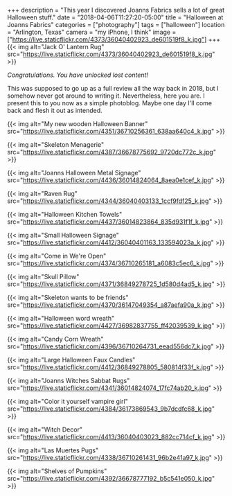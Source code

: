 +++
description = "This year I discovered Joanns Fabrics sells a lot of great Halloween stuff."
date = "2018-04-06T11:27:20-05:00"
title = "Halloween at Joanns Fabrics"
categories = ["photography"]
tags = ["halloween"]
location = "Arlington, Texas"
camera = "my iPhone, I think"
image = ["https://live.staticflickr.com/4373/36040402923_de601519f8_k.jpg"]
+++
{{< img alt="Jack O' Lantern Rug" src="https://live.staticflickr.com/4373/36040402923_de601519f8_k.jpg" >}}
<!--more-->

*Congratulations. You have unlocked lost content!*

This was supposed to go up as a full review all the way back in 2018, but I somehow never got around to writing it. Nevertheless, here you are. I present this to you now as a simple photoblog. Maybe one day I'll come back and flesh it out as intended.

{{< img alt="My new wooden Halloween Banner" src="https://live.staticflickr.com/4351/36710256361_638aa640c4_k.jpg" >}}

{{< img alt="Skeleton Menagerie" src="https://live.staticflickr.com/4387/36678775692_9720dc772c_k.jpg" >}}

{{< img alt="Joanns Halloween Metal Signage" src="https://live.staticflickr.com/4436/36014824064_8aea0e1cef_k.jpg" >}}

{{< img alt="Raven Rug" src="https://live.staticflickr.com/4344/36040403133_1ccf9fdf25_k.jpg" >}}

{{< img alt="Halloween Kitchen Towels" src="https://live.staticflickr.com/4437/36014823864_835d931f1f_k.jpg" >}}

{{< img alt="Small Halloween Signage" src="https://live.staticflickr.com/4412/36040401163_133594023a_k.jpg" >}}

{{< img alt="Come in We're Open" src="https://live.staticflickr.com/4374/36710265181_a6083c5ec6_k.jpg" >}}

{{< img alt="Skull Pillow" src="https://live.staticflickr.com/4371/36849278725_1d580d4ad5_k.jpg" >}}

{{< img alt="Skeleton wants to be friends" src="https://live.staticflickr.com/4370/36147049354_a87aefa90a_k.jpg" >}}

{{< img alt="Halloween word wreath" src="https://live.staticflickr.com/4427/36982837755_ff42039539_k.jpg" >}}

{{< img alt="Candy Corn Wreath" src="https://live.staticflickr.com/4396/36710264731_eead556dc7_k.jpg" >}}

{{< img alt="Large Halloween Faux Candles" src="https://live.staticflickr.com/4412/36849278805_580814f33f_k.jpg" >}}

{{< img alt="Joanns Witches Sabbat Rugs" src="https://live.staticflickr.com/4341/36014824074_17fc74ab20_k.jpg" >}}

{{< img alt="Color it yourself vampire girl" src="https://live.staticflickr.com/4384/36173869543_9b7dcdfc68_k.jpg" >}}

{{< img alt="Witch Decor" src="https://live.staticflickr.com/4413/36040403023_882cc714cf_k.jpg" >}}

{{< img alt="Las Muertes Pugs" src="https://live.staticflickr.com/4338/36710261431_96b2e41a97_k.jpg" >}}

{{< img alt="Shelves of Pumpkins" src="https://live.staticflickr.com/4392/36678777192_b5c541e050_k.jpg" >}}
